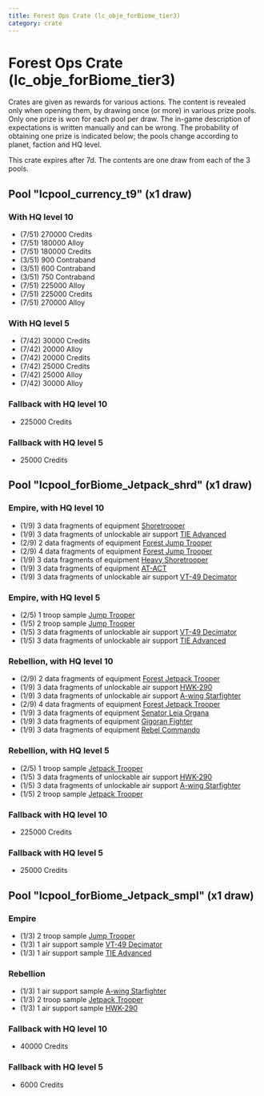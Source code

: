 ```yaml
---
title: Forest Ops Crate (lc_obje_forBiome_tier3)
category: crate
---
```


# Forest Ops Crate (lc_obje_forBiome_tier3)

Crates are given as rewards for various actions. The content is revealed only when opening them, by drawing once (or more) in various prize pools. Only one prize is won for each pool per draw. The in-game description of expectations is written manually and can be wrong. The probability of obtaining one prize is indicated below; the pools change according to planet, faction and HQ level.

This crate expires after 7d. The contents are one draw from each of the 3 pools.

## Pool "lcpool_currency_t9" (x1 draw)

### With HQ level 10

  * (7/51) 270000 Credits
  * (7/51) 180000 Alloy
  * (7/51) 180000 Credits
  * (3/51) 900 Contraband
  * (3/51) 600 Contraband
  * (3/51) 750 Contraband
  * (7/51) 225000 Alloy
  * (7/51) 225000 Credits
  * (7/51) 270000 Alloy

### With HQ level 5

  * (7/42) 30000 Credits
  * (7/42) 20000 Alloy
  * (7/42) 20000 Credits
  * (7/42) 25000 Credits
  * (7/42) 25000 Alloy
  * (7/42) 30000 Alloy

### Fallback with HQ level 10

  * 225000 Credits

### Fallback with HQ level 5

  * 25000 Credits

## Pool "lcpool_forBiome_Jetpack_shrd" (x1 draw)

### Empire, with HQ level 10

  * (1/9) 3 data fragments of equipment [Shoretrooper](eqpEmpirePentagonTrooper)
  * (1/9) 3 data fragments of unlockable air support [TIE Advanced](TieAdvanced)
  * (2/9) 2 data fragments of equipment [Forest Jump Trooper](eqpEmpirePentagonJumpTrooper)
  * (2/9) 4 data fragments of equipment [Forest Jump Trooper](eqpEmpirePentagonJumpTrooper)
  * (1/9) 3 data fragments of equipment [Heavy Shoretrooper](eqpEmpirePentagonHeavyTrooper)
  * (1/9) 3 data fragments of equipment [AT-ACT](eqpEmpireCargoGreatDane)
  * (1/9) 3 data fragments of unlockable air support [VT-49 Decimator](VT49)

### Empire, with HQ level 5

  * (2/5) 1 troop sample [Jump Trooper](EmpireJumptrooper)
  * (1/5) 2 troop sample [Jump Trooper](EmpireJumptrooper)
  * (1/5) 3 data fragments of unlockable air support [VT-49 Decimator](VT49)
  * (1/5) 3 data fragments of unlockable air support [TIE Advanced](TieAdvanced)

### Rebellion, with HQ level 10

  * (2/9) 2 data fragments of equipment [Forest Jetpack Trooper](eqpRebelPentagonJetpackTrooper)
  * (1/9) 3 data fragments of unlockable air support [HWK-290](HWK290)
  * (1/9) 3 data fragments of unlockable air support [A-wing Starfighter](AWing)
  * (2/9) 4 data fragments of equipment [Forest Jetpack Trooper](eqpRebelPentagonJetpackTrooper)
  * (1/9) 3 data fragments of equipment [Senator Leia Organa](eqpRebelDiplomat)
  * (1/9) 3 data fragments of equipment [Gigoran Fighter](eqpRebelShaggyAlien)
  * (1/9) 3 data fragments of equipment [Rebel Commando](eqpRebelPentagonSoldier)

### Rebellion, with HQ level 5

  * (2/5) 1 troop sample [Jetpack Trooper](RebelJetpackTrooper)
  * (1/5) 3 data fragments of unlockable air support [HWK-290](HWK290)
  * (1/5) 3 data fragments of unlockable air support [A-wing Starfighter](AWing)
  * (1/5) 2 troop sample [Jetpack Trooper](RebelJetpackTrooper)

### Fallback with HQ level 10

  * 225000 Credits

### Fallback with HQ level 5

  * 25000 Credits

## Pool "lcpool_forBiome_Jetpack_smpl" (x1 draw)

### Empire

  * (1/3) 2 troop sample [Jump Trooper](EmpireJumptrooper)
  * (1/3) 1 air support sample [VT-49 Decimator](VT49)
  * (1/3) 1 air support sample [TIE Advanced](TieAdvanced)

### Rebellion

  * (1/3) 1 air support sample [A-wing Starfighter](AWing)
  * (1/3) 2 troop sample [Jetpack Trooper](RebelJetpackTrooper)
  * (1/3) 1 air support sample [HWK-290](HWK290)

### Fallback with HQ level 10

  * 40000 Credits

### Fallback with HQ level 5

  * 6000 Credits